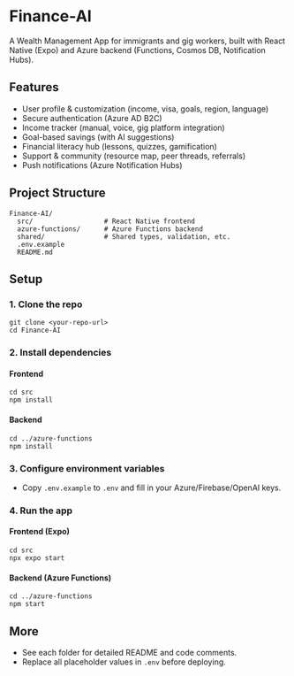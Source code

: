 # Finance-AI

A Wealth Management App for immigrants and gig workers, built with React Native (Expo) and Azure backend (Functions, Cosmos DB, Notification Hubs).

## Features
- User profile & customization (income, visa, goals, region, language)
- Secure authentication (Azure AD B2C)
- Income tracker (manual, voice, gig platform integration)
- Goal-based savings (with AI suggestions)
- Financial literacy hub (lessons, quizzes, gamification)
- Support & community (resource map, peer threads, referrals)
- Push notifications (Azure Notification Hubs)

## Project Structure
```
Finance-AI/
  src/                  # React Native frontend
  azure-functions/      # Azure Functions backend
  shared/               # Shared types, validation, etc.
  .env.example
  README.md
```

## Setup

### 1. Clone the repo
```
git clone <your-repo-url>
cd Finance-AI
```

### 2. Install dependencies
#### Frontend
```
cd src
npm install
```
#### Backend
```
cd ../azure-functions
npm install
```

### 3. Configure environment variables
- Copy `.env.example` to `.env` and fill in your Azure/Firebase/OpenAI keys.

### 4. Run the app
#### Frontend (Expo)
```
cd src
npx expo start
```
#### Backend (Azure Functions)
```
cd ../azure-functions
npm start
```

## More
- See each folder for detailed README and code comments.
- Replace all placeholder values in `.env` before deploying. 